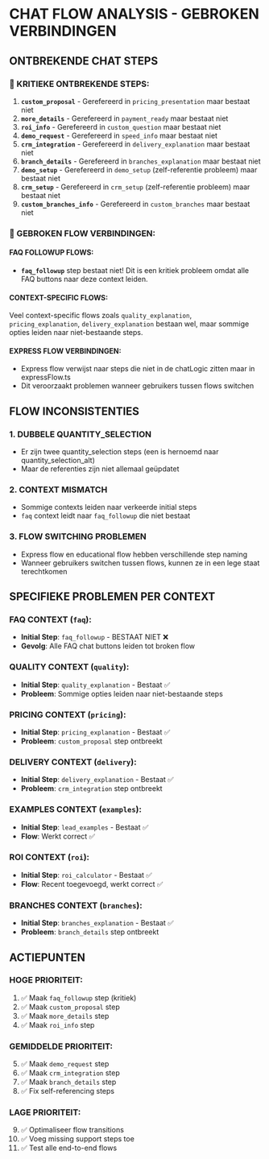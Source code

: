 # CHAT FLOW ANALYSIS - GEBROKEN VERBINDINGEN

## ONTBREKENDE CHAT STEPS

### 🚨 KRITIEKE ONTBREKENDE STEPS:

1. **`custom_proposal`** - Gerefereerd in `pricing_presentation` maar bestaat niet
2. **`more_details`** - Gerefereerd in `payment_ready` maar bestaat niet  
3. **`roi_info`** - Gerefereerd in `custom_question` maar bestaat niet
4. **`demo_request`** - Gerefereerd in `speed_info` maar bestaat niet
5. **`crm_integration`** - Gerefereerd in `delivery_explanation` maar bestaat niet
6. **`branch_details`** - Gerefereerd in `branches_explanation` maar bestaat niet
7. **`demo_setup`** - Gerefereerd in `demo_setup` (zelf-referentie probleem) maar bestaat niet
8. **`crm_setup`** - Gerefereerd in `crm_setup` (zelf-referentie probleem) maar bestaat niet
9. **`custom_branches_info`** - Gerefereerd in `custom_branches` maar bestaat niet

### 🚨 GEBROKEN FLOW VERBINDINGEN:

#### FAQ FOLLOWUP FLOWS:
- **`faq_followup`** step bestaat niet! Dit is een kritiek probleem omdat alle FAQ buttons naar deze context leiden.

#### CONTEXT-SPECIFIC FLOWS:
Veel context-specific flows zoals `quality_explanation`, `pricing_explanation`, `delivery_explanation` bestaan wel, maar sommige opties leiden naar niet-bestaande steps.

#### EXPRESS FLOW VERBINDINGEN:
- Express flow verwijst naar steps die niet in de chatLogic zitten maar in expressFlow.ts
- Dit veroorzaakt problemen wanneer gebruikers tussen flows switchen

## FLOW INCONSISTENTIES

### 1. **DUBBELE QUANTITY_SELECTION**
- Er zijn twee quantity_selection steps (een is hernoemd naar quantity_selection_alt)
- Maar de referenties zijn niet allemaal geüpdatet

### 2. **CONTEXT MISMATCH**
- Sommige contexts leiden naar verkeerde initial steps
- `faq` context leidt naar `faq_followup` die niet bestaat

### 3. **FLOW SWITCHING PROBLEMEN**
- Express flow en educational flow hebben verschillende step naming
- Wanneer gebruikers switchen tussen flows, kunnen ze in een lege staat terechtkomen

## SPECIFIEKE PROBLEMEN PER CONTEXT

### FAQ CONTEXT (`faq`):
- **Initial Step**: `faq_followup` - BESTAAT NIET ❌
- **Gevolg**: Alle FAQ chat buttons leiden tot broken flow

### QUALITY CONTEXT (`quality`):
- **Initial Step**: `quality_explanation` - Bestaat ✅
- **Probleem**: Sommige opties leiden naar niet-bestaande steps

### PRICING CONTEXT (`pricing`):
- **Initial Step**: `pricing_explanation` - Bestaat ✅  
- **Probleem**: `custom_proposal` step ontbreekt

### DELIVERY CONTEXT (`delivery`):
- **Initial Step**: `delivery_explanation` - Bestaat ✅
- **Probleem**: `crm_integration` step ontbreekt

### EXAMPLES CONTEXT (`examples`):
- **Initial Step**: `lead_examples` - Bestaat ✅
- **Flow**: Werkt correct ✅

### ROI CONTEXT (`roi`):
- **Initial Step**: `roi_calculator` - Bestaat ✅
- **Flow**: Recent toegevoegd, werkt correct ✅

### BRANCHES CONTEXT (`branches`):
- **Initial Step**: `branches_explanation` - Bestaat ✅
- **Probleem**: `branch_details` step ontbreekt

## ACTIEPUNTEN

### HOGE PRIORITEIT:
1. ✅ Maak `faq_followup` step (kritiek)
2. ✅ Maak `custom_proposal` step
3. ✅ Maak `more_details` step
4. ✅ Maak `roi_info` step

### GEMIDDELDE PRIORITEIT:
5. ✅ Maak `demo_request` step
6. ✅ Maak `crm_integration` step  
7. ✅ Maak `branch_details` step
8. ✅ Fix self-referencing steps

### LAGE PRIORITEIT:
9. ✅ Optimaliseer flow transitions
10. ✅ Voeg missing support steps toe
11. ✅ Test alle end-to-end flows


